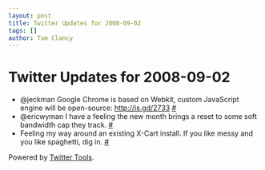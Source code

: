 ```yaml
---
layout: post
title: Twitter Updates for 2008-09-02
tags: []
author: Tom Clancy
---
```


# Twitter Updates for 2008-09-02

<ul>
	<li>@jeckman Google Chrome is based on Webkit, custom JavaScript engine will be open-source: <a href="http://is.gd/2733" rel="nofollow">http://is.gd/2733</a> <a href="http://twitter.com/tclancy/statuses/906736460">#</a></li>
	<li>@ericwyman I have a feeling the new month brings a reset to some soft bandwidth cap they track. <a href="http://twitter.com/tclancy/statuses/906857221">#</a></li>
	<li>Feeling my way around an existing X-Cart install. If you like messy and you like spaghetti, dig in. <a href="http://twitter.com/tclancy/statuses/907022733">#</a></li>
</ul>
<p>Powered by <a href="http://alexking.org/projects/wordpress">Twitter Tools</a>.</p>
